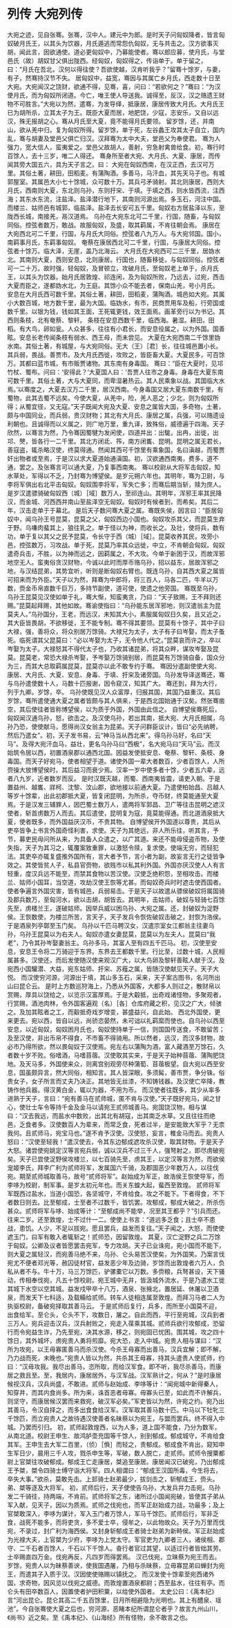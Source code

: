 # 列传 大宛列传
大宛之迹，见自张骞。张骞，汉中人。建元中为郎。是时天子问匈奴降者，皆言匈奴破月氏王，以其头为饮器，月氏遁逃而常怨仇匈奴，无与共击之。汉方欲事灭胡，闻此言，因欲通使。道必更匈奴中，乃募能使者。骞以郎应募，使月氏，与堂邑氏（故）胡奴甘父俱出陇西。经匈奴，匈奴得之，传诣单于。单于留之，曰：“月氏在吾北，汉何以得往使？吾欲使越，汉肯听我乎？”留骞十馀岁，与妻，有子，然骞持汉节不失。
居匈奴中，益宽，骞因与其属亡乡月氏，西走数十日至大宛。大宛闻汉之饶财，欲通不得，见骞，喜，问曰：“若欲何之？”骞曰：“为汉使月氏，而为匈奴所闭道。今亡，唯王使人导送我。诚得至，反汉，汉之赂遗王财物不可胜言。”大宛以为然，遣骞，为发导绎，抵康居，康居传致大月氏。大月氏王已为胡所杀，立其太子为王。既臣大夏而居，地肥饶，少寇，志安乐，又自以远汉，殊无报胡之心。骞从月氏至大夏，竟不能得月氏要领。
留岁馀，还，并南山，欲从羌中归，复为匈奴所得。留岁馀，单于死，左谷蠡王攻其太子自立，国内乱，骞与胡妻及堂邑父俱亡归汉。汉拜骞为太中大夫，堂邑父为奉使君。
骞为人强力，宽大信人，蛮夷爱之。堂邑父故胡人，善射，穷急射禽兽给食。初，骞行时百馀人，去十三岁，唯二人得还。
骞身所至者大宛、大月氏、大夏、康居，而传闻其旁大国五六，具为天子言之。曰：
大宛在匈奴西南，在汉正西，去汉可万里。其俗土著，耕田，田稻麦。有蒲陶酒。多善马，马汗血，其先天马子也。有城郭屋室。其属邑大小七十馀城，众可数十万。其兵弓矛骑射。其北则康居，西则大月氏，西南则大夏，东北则乌孙，东则扜穼、于填。于填之西，则水皆西流，注西海；其东水东流，注盐泽。盐泽潜行地下，其南则河源出焉。多玉石，河注中国。而楼兰、姑师邑有城郭，临盐泽。盐泽去长安可五千里。匈奴右方居盐泽以东，至陇西长城，南接羌，鬲汉道焉。
乌孙在大宛东北可二千里，行国，随畜，与匈奴同俗。控弦者数万，敢战。故服匈奴，及盛，取其羁属，不肯往朝会焉。
康居在大宛西北可二千里，行国，与月氏大同俗。控弦者八九万人。与大宛邻国。国小，南羁事月氏，东羁事匈奴。
奄蔡在康居西北可二千里，行国，与康居大同俗。控弦者十馀万。临大泽，无崖，盖乃北海云。
大月氏在大宛西可二三千里，居妫水北。其南则大夏，西则安息，北则康居。行国也，随畜移徙，与匈奴同俗。控弦者可一二十万。故时强，轻匈奴，及冒顿立，攻破月氏，至匈奴老上单于，杀月氏王，以其头为饮器。始月氏居敦煌、祁连闲，及为匈奴所败，乃远去，过宛，西击大夏而臣之，遂都妫水北，为王庭。其馀小众不能去者，保南山羌，号小月氏。
安息在大月氏西可数千里。其俗土著，耕田，田稻麦，蒲陶酒。城邑如大宛。其属小大数百城，地方数千里，最为大国。临妫水，有市，民商贾用车及船，行旁国或数千里。以银为钱，钱如其王面，王死辄更钱，效王面焉。画革旁行以为书记。其西则条枝，北有奄蔡、黎轩。
条枝在安息西数千里，临西海。暑湿。耕田，田稻。有大鸟，卵如瓮。人众甚多，往往有小君长，而安息役属之，以为外国。国善眩。安息长老传闻条枝有弱水、西王母，而未尝见。
大夏在大宛西南二千馀里妫水南。其俗土著，有城屋，与大宛同俗。无大（王）［君］长，往往城邑置小长。其兵弱，畏战。善贾市。及大月氏西徙，攻败之，皆臣畜大夏。大夏民多，可百馀万。其都曰蓝市城，有市贩贾诸物。其东南有身毒国。
骞曰：“臣在大夏时，见邛竹杖、蜀布。问曰：‘安得此？’大夏国人曰：‘吾贾人往市之身毒。身毒在大夏东南可数千里。其俗土著，大与大夏同，而卑湿暑热云。其人民乘象以战。其国临大水焉。’以骞度之，大夏去汉万二千里，居汉西南。今身毒国又居大夏东南数千里，有蜀物，此其去蜀不远矣。今使大夏，从羌中，险，羌人恶之；少北，则为匈奴所得；从蜀宜径，又无寇。”天子既闻大宛及大夏、安息之属皆大国，多奇物，土著，颇与中国同业，而兵弱，贵汉财物；其北有大月氏、康居之属，兵强，可以赂遗设利朝也。且诚得而以义属之，则广地万里，重九译，致殊俗，威德遍于四海。天子欣然，以骞言为然，乃令骞因蜀犍为发闲使，四道并出：出駹，出冉，出徙，出邛、僰，皆各行一二千里。其北方闭氐、筰，南方闭巂、昆明。昆明之属无君长，善寇盗，辄杀略汉使，终莫得通。然闻其西可千馀里有乘象国，名曰滇越，而蜀贾奸出物者或至焉，于是汉以求大夏道始通滇国。初，汉欲通西南夷，费多，道不通，罢之。及张骞言可以通大夏，乃复事西南夷。
骞以校尉从大将军击匈奴，知水草处，军得以不乏，乃封骞为博望侯。是岁元朔六年也。其明年，骞为卫尉，与李将军俱出右北平击匈奴。匈奴围李将军，军失亡多；而骞后期当斩，赎为庶人。是岁汉遣骠骑破匈奴西（城）［域］数万人，至祁连山。其明年，浑邪王率其民降汉，而金城、河西西并南山至盐泽空无匈奴。匈奴时有候者到，而希矣。其后二年，汉击走单于于幕北。
是后天子数问骞大夏之属。骞既失侯，因言曰：“臣居匈奴中，闻乌孙王号昆莫，昆莫之父，匈奴西边小国也。匈奴攻杀其父，而昆莫生弃于野。乌嗛肉蜚其上，狼往乳之。单于怪以为神，而收长之。及壮，使将兵，数有功，单于复以其父之民予昆莫，令长守于西（城）［域］。昆莫收养其民，攻旁小邑，控弦数万，习攻战。单于死，昆莫乃率其众远徙，中立，不肯朝会匈奴。匈奴遣奇兵击，不胜，以为神而远之，因羁属之，不大攻。今单于新困于汉，而故浑邪地空无人。蛮夷俗贪汉财物，今诚以此时而厚币赂乌孙，招以益东，居故浑邪之地，与汉结昆弟，其势宜听，听则是断匈奴右臂也。既连乌孙，自其西大夏之属皆可招来而为外臣。”天子以为然，拜骞为中郎将，将三百人，马各二匹，牛羊以万数，赍金币帛直数千巨万，多持节副使，道可使，使遗之他旁国。
骞既至乌孙，乌孙王昆莫见汉使如单于礼，骞大惭，知蛮夷贪，乃曰：“天子致赐，王不拜则还赐。”昆莫起拜赐，其他如故。骞谕使指曰：“乌孙能东居浑邪地，则汉遣翁主为昆莫夫人。”乌孙国分，王老，而远汉，未知其大小，素服属匈奴日久矣，且又近之，其大臣皆畏胡，不欲移徙，王不能专制。骞不得其要领。昆莫有十馀子，其中子曰大禄，强，善将众，将众别居万馀骑。大禄兄为太子，太子有子曰岑娶，而太子蚤死。临死谓其父昆莫曰：“必以岑娶为太子，无令他人代之。”昆莫哀而许之，卒以岑娶为太子。大禄怒其不得代太子也，乃收其诸昆弟，将其众畔，谋攻岑娶及昆莫。昆莫老，常恐大禄杀岑娶，予岑娶万馀骑别居，而昆莫有万馀骑自备，国众分为三，而其大总取羁属昆莫，昆莫亦以此不敢专约于骞。
骞因分遣副使使大宛、康居、大月氏、大夏、安息、身毒、于填、扜穼及诸旁国。乌孙发导译送骞还，骞与乌孙遣使数十人，马数十匹报谢，因令窥汉，知其广大。
骞还到，拜为大行，列于九卿。岁馀，卒。
乌孙使既见汉人众富厚，归报其国，其国乃益重汉。其后岁馀，骞所遣使通大夏之属者皆颇与其人俱来，于是西北国始通于汉矣。然张骞凿空，其后使往者皆称博望侯，以为质于外国，外国由此信之。
自博望侯骞死后，匈奴闻汉通乌孙，怒，欲击之。及汉使乌孙，若出其南，抵大宛、大月氏相属，乌孙乃恐，使使献马，愿得尚汉女翁主为昆弟。天子问群臣议计，皆曰“必先纳聘，然后乃遣女”。初，天子发书易，云“神马当从西北来”。得乌孙马好，名曰“天马”。及得大宛汗血马，益壮，更名乌孙马曰“西极”，名大宛马曰“天马”云。而汉始筑令居以西，初置酒泉郡以通西北国。因益发使抵安息、奄蔡、黎轩、条枝、身毒国。而天子好宛马，使者相望于道。诸使外国一辈大者数百，少者百馀人，人所赍操大放博望侯时。其后益习而衰少焉。汉率一岁中使多者十馀，少者五六辈，远者八九岁，近者数岁而反。
是时汉既灭越，而蜀、西南夷皆震，请吏入朝。于是置益州、越巂、牂柯、沈黎、汶山郡，欲地接以前通大夏。乃遣使柏始昌、吕越人等岁十馀辈，出此初郡抵大夏，皆复闭昆明，为所杀，夺币财，终莫能通至大夏焉。于是汉发三辅罪人，因巴蜀士数万人，遣两将军郭昌、卫广等往击昆明之遮汉使者，斩首虏数万人而去。其后遣使，昆明复为寇，竟莫能得通。而北道酒泉抵大夏，使者既多，而外国益厌汉币，不贵其物。
自博望侯开外国道以尊贵，其后从吏卒皆争上书言外国奇怪利害，求使。天子为其绝远，非人所乐往，听其言，予节，募吏民毋问所从来，为具备人众遣之，以广其道。来还不能毋侵盗币物，及使失指，天子为其习之，辄覆案致重罪，以激怒令赎，复求使。使端无穷，而轻犯法。其吏卒亦辄复盛推外国所有，言大者予节，言小者为副，故妄言无行之徒皆争效之。其使皆贫人子，私县官赍物，欲贱市以私其利外国。外国亦厌汉使人人有言轻重，度汉兵远不能至，而禁其食物以苦汉使。汉使乏绝积怨，至相攻击。而楼兰、姑师小国耳，当空道，攻劫汉使王恢等尤甚。而匈奴奇兵时时遮击使西国者。使者争遍言外国灾害，皆有城邑，兵弱易击。于是天子以故遣从骠侯破奴将属国骑及郡兵数万，至匈河水，欲以击胡，胡皆去。其明年，击姑师，破奴与轻骑七百馀先至，虏楼兰王，遂破姑师。因举兵威以困乌孙、大宛之属。还，封破奴为浞野侯。王恢数使，为楼兰所苦，言天子，天子发兵令恢佐破奴击破之，封恢为浩侯。于是酒泉列亭鄣至玉门矣。
乌孙以千匹马聘汉女，汉遣宗室女江都翁主往妻乌孙，乌孙王昆莫以为右夫人。匈奴亦遣女妻昆莫，昆莫以为左夫人。昆莫曰“我老”，乃令其孙岑娶妻翁主。乌孙多马，其富人至有四五千匹马。
初，汉使至安息，安息王令将二万骑迎于东界。东界去王都数千里。行比至，过数十城，人民相属甚多。汉使还，而后发使随汉使来观汉广大，以大鸟卵及黎轩善眩人献于汉。及宛西小国驩潜、大益，宛东姑师、扜穼、苏薤之属，皆随汉使献见天子。天子大悦。
而汉使穷河源，河源出于填，其山多玉石，采来，天子案古图书，名河所出山曰昆仑云。
是时上方数巡狩海上，乃悉从外国客，大都多人则过之，散财帛以赏赐，厚具以饶给之，以览示汉富厚焉。于是大觳抵，出奇戏诸怪物，多聚观者，行赏赐，酒池肉林，令外国客遍观（名）［各］仓库府藏之积，见汉之广大，倾骇之。及加其眩者之工，而觳抵奇戏岁增变，甚盛益兴，自此始。
西北外国使，更来更去。宛以西，皆自以远，尚骄恣晏然，未可诎以礼羁縻而使也。自乌孙以西至安息，以近匈奴，匈奴困月氏也，匈奴使持单于一信，则国国传送食，不敢留苦；及至汉使，非出币帛不得食，不市畜不得骑用。所以然者，远汉，而汉多财物，故必市乃得所欲，然以畏匈奴于汉使焉。宛左右以蒲陶为酒，富人藏酒至万馀石，久者数十岁不败。俗嗜酒，马嗜苜蓿。汉使取其实来，于是天子始种苜蓿、蒲陶肥饶地。及天马多，外国使来众，则离宫别观旁尽种蒲萄、苜蓿极望。自大宛以西至安息，国虽颇异言，然大同俗，相知言。其人皆深眼，多须髯，善市贾，争分铢。俗贵女子，女子所言而丈夫乃决正。其地皆无丝漆，不知铸钱器。及汉使亡卒降，教铸作他兵器。得汉黄白金，辄以为器，不用为币。
而汉使者往既多，其少从率多进熟于天子，言曰：“宛有善马在贰师城，匿不肯与汉使。”天子既好宛马，闻之甘心，使壮士车令等持千金及金马以请宛王贰师城善马。宛国饶汉物，相与谋曰：“汉去我远，而盐水中数败，出其北有胡寇，出其南乏水草。又且往往而绝邑，乏食者多。汉使数百人为辈来，而常乏食，死者过半，是安能致大军乎？无柰我何。且贰师马，宛宝马也。”遂不肯予汉使。汉使怒，妄言，椎金马而去。宛贵人怒曰：“汉使至轻我！”遣汉使去，令其东边郁成遮攻杀汉使，取其财物。于是天子大怒。诸尝使宛姚定汉等言宛兵弱，诚以汉兵不过三千人，强弩射之，即尽虏破宛矣。天子已尝使浞野侯攻楼兰，以七百骑先至，虏其王，以定汉等言为然，而欲侯宠姬李氏，拜李广利为贰师将军，发属国六千骑，及郡国恶少年数万人，以往伐宛。期至贰师城取善马，故号“贰师将军”。赵始成为军正，故浩侯王恢使导军，而李哆为校尉，制军事。是岁太初元年也。而关东蝗大起，蜚西至敦煌。
贰师将军军既西过盐水，当道小国恐，各坚城守，不肯给食。攻之不能下。下者得食，不下者数日则去。比至郁成，士至者不过数千，皆饥罢。攻郁成，郁成大破之，所杀伤甚众。贰师将军与哆、始成等计：“至郁成尚不能举，况至其王都乎？”引兵而还。往来二岁。还至敦煌，士不过什一二。使使上书言：“道远多乏食；且士卒不患战，患饥。人少，不足以拔宛。愿且罢兵，益发而复往。”天子闻之，大怒，而使使遮玉门，曰军有敢入者辄斩之！贰师恐，因留敦煌。
其夏，汉亡浞野之兵二万馀于匈奴。公卿及议者皆愿罢击宛军，专力攻胡。天子已业诛宛，宛小国而不能下，则大夏之属轻汉，而宛善马绝不来，乌孙、仑头易苦汉使矣，为外国笑。乃案言伐宛尤不便者邓光等，赦囚徒材官，益发恶少年及边骑，岁馀而出敦煌者六万人，负私从者不与。牛十万，马三万馀匹，驴骡橐它以万数。多赍粮，兵弩甚设，天下骚动，传相奉伐宛，凡五十馀校尉。宛王城中无井，皆汲城外流水，于是乃遣水工徙其城下水空以空其城。益发戍甲卒十八万，酒泉、张掖北，置居延、休屠以卫酒泉，而发天下七科适，及载糒给贰师。转车人徒相连属至敦煌。而拜习马者二人为执驱校尉，备破宛择取其善马云。
于是贰师后复行，兵多，而所至小国莫不迎，出食给军。至仑头，仑头不下，攻数日，屠之。自此而西，平行至宛城，汉兵到者三万人。宛兵迎击汉兵，汉兵射败之，宛走入葆乘其城。贰师兵欲行攻郁成，恐留行而令宛益生诈，乃先至宛，决其水源，移之，则宛固已忧困。围其城，攻之四十馀日，其外城坏，虏宛贵人勇将煎靡。宛大恐，走入中城。宛贵人相与谋曰：“汉所为攻宛，以王毋寡匿善马而杀汉使。今杀王毋寡而出善马，汉兵宜解；即不解，乃力战而死，未晚也。”宛贵人皆以为然，共杀其王毋寡，持其头遣贵人使贰师，约曰：“汉毋攻我。我尽出善马，恣所取，而给汉军食。即不听，我尽杀善马，而康居之救且至。至，我居内，康居居外，与汉军战。汉军熟计之，何从？”是时康居候视汉兵，汉兵尚盛，不敢进。贰师与赵始成、李哆等计：“闻宛城中新得秦人，知穿井，而其内食尚多。所为来，诛首恶者毋寡。毋寡头已至，如此而不许解兵，则坚守，而康居候汉罢而来救宛，破汉军必矣。”军吏皆以为然，许宛之约。宛乃出其善马，令汉自择之，而多出食食给汉军。汉军取其善马数十匹。中马以下牡牝三千馀匹，而立宛贵人之故待遇汉使善者名昧蔡以为宛王，与盟而罢兵。终不得入中城。乃罢而引归。
初，贰师起敦煌西，以为人多，道上国不能食，乃分为数军，从南北道。校尉王申生、故鸿胪壶充国等千馀人，别到郁成。郁成城守，不肯给食其军。王申生去大军二百里，（侦）［偩］而轻之，责郁成。郁成食不肯出，窥知申生军日少，晨用三千人攻，戮杀申生等，军破，数人脱亡，走贰师。贰师令搜粟都尉上官桀往攻破郁成。郁成王亡走康居，桀追至康居。康居闻汉已破宛，乃出郁成王予桀，桀令四骑士缚守诣大将军。四人相谓曰：“郁成王汉国所毒，今生将去，卒失大事。”欲杀，莫敢先击。上邽骑士赵弟最少，拔剑击之，斩郁成王，赍头。弟、桀等逐及大将军。
初，贰师后行，天子使使告乌孙，大发兵并力击宛。乌孙发二千骑往，持两端，不肯前。贰师将军之东，诸所过小国闻宛破，皆使其子弟从军入献，见天子，因以为质焉。贰师之伐宛也，而军正赵始成力战，功最多；及上官桀敢深入，李哆为谋计，军入玉门者万馀人，军马千馀匹。贰师后行，军非乏食，战死不能多，而将吏贪，多不爱士卒，侵牟之，以此物故众。天子为万里而伐宛，不录过，封广利为海西侯。又封身斩郁成王者骑士赵弟为新畤侯。军正赵始成为光禄大夫，上官桀为少府，李哆为上党太守。军官吏为九卿者三人，诸侯相、郡守、二千石者百馀人，千石以下千馀人。奋行者官过其望，以适过行者皆绌其劳。士卒赐直四万金。伐宛再反，凡四岁而得罢焉。
汉已伐宛，立昧蔡为宛王而去。岁馀，宛贵人以为昧蔡善谀，使我国遇屠，乃相与杀昧蔡，立毋寡昆弟曰蝉封为宛王，而遣其子入质于汉。汉因使使赂赐以镇抚之。
而汉发使十馀辈至宛西诸外国，求奇物，因风览以伐宛之威德。而敦煌置酒泉都尉；西至盐水，往往有亭。而仑头有田卒数百人，因置使者护田积粟，以给使外国者。
太史公曰：《禹本纪》言“河出昆仑。昆仑其高二千五百馀里，日月所相避隐为光明也。其上有醴泉、瑶池”。今自张骞使大夏之后也，穷河源，恶睹本纪所谓昆仑者乎？故言九州山川，《尚书》近之矣。至《禹本纪》、《山海经》所有怪物，余不敢言之也。
